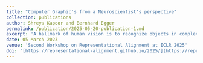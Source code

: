 ```yaml
---
title: "Computer Graphic's from a Neuroscientist's perspective"
collection: publications
author: Shreya Kapoor and Bernhard Egger
permalink: /publication/2025-05-20-publication-1.md
excerpt: 'A hallmark of human vision is to recognize objects in complex naturalistic scenes. However, the exact mechanism behind the representations of a three-dimensional scene remains obscure. This study proposes a tool to investigate human perception by using a computer graphics approach. We use three-dimensional object meshes to render synthetic scenes and try to study how these scenes will be represented in the brain. We render a collection of datasets with different appearance and pose variations by changing exactly one property at a time. A model is trained on each of these datasets for a classification task and is then evaluated using alignment metrics; deviations in metrics such as Centered Kernel Alignment (CKA) and Representational Similarity Analysis (RSA) indicate the importance of a particular brain region in representing a particular property. In conclusion, we propose a promising method to study the brain using computer graphics to provide valuable insights into human vision'
date: 05 March 2023
venue: 'Second Workshop on Representational Alignment at ICLR 2025'
doi: '[https://representational-alignment.github.io/2025/](https://representational-alignment.github.io/2025/)'
---
```


